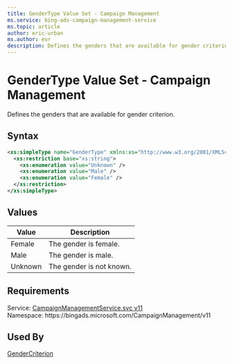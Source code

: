```yaml
---
title: GenderType Value Set - Campaign Management
ms.service: bing-ads-campaign-management-service
ms.topic: article
author: eric-urban
ms.author: eur
description: Defines the genders that are available for gender criterion.
---
```

# GenderType Value Set - Campaign Management
Defines the genders that are available for gender criterion.

## Syntax
```xml
<xs:simpleType name="GenderType" xmlns:xs="http://www.w3.org/2001/XMLSchema">
  <xs:restriction base="xs:string">
    <xs:enumeration value="Unknown" />
    <xs:enumeration value="Male" />
    <xs:enumeration value="Female" />
  </xs:restriction>
</xs:simpleType>
```

## <a name="values"></a>Values


|Value|Description|
|-----------|---------------|
|<a name="female"></a>Female|The gender is female.|
|<a name="male"></a>Male|The gender is male.|
|<a name="unknown"></a>Unknown|The gender is not known.|

## Requirements
Service: [CampaignManagementService.svc v11](https://campaign.api.bingads.microsoft.com/Api/Advertiser/CampaignManagement/v11/CampaignManagementService.svc)  
Namespace: https\://bingads.microsoft.com/CampaignManagement/v11  

## Used By
[GenderCriterion](gendercriterion.md)  
